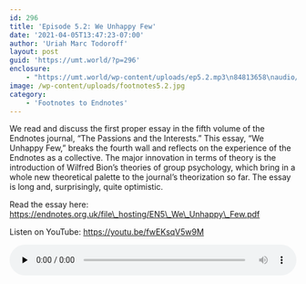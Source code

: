 ```yaml
---
id: 296
title: 'Episode 5.2: We Unhappy Few'
date: '2021-04-05T13:47:23-07:00'
author: 'Uriah Marc Todoroff'
layout: post
guid: 'https://umt.world/?p=296'
enclosure:
    - "https://umt.world/wp-content/uploads/ep5.2.mp3\n84813658\naudio/mpeg\n"
image: /wp-content/uploads/footnotes5.2.jpg
category:
    - 'Footnotes to Endnotes'
---
```


We read and discuss the first proper essay in the fifth volume of the Endnotes journal, “The Passions and the Interests.” This essay, “We Unhappy Few,” breaks the fourth wall and reflects on the experience of the Endnotes as a collective. The major innovation in terms of theory is the introduction of Wilfred Bion’s theories of group psychology, which bring in a whole new theoretical palette to the journal’s theorization so far. The essay is long and, surprisingly, quite optimistic.

Read the essay here: https://endnotes.org.uk/file\_hosting/EN5\_We\_Unhappy\_Few.pdf

Listen on YouTube: https://youtu.be/fwEKsqV5w9M

<audio class="wp-audio-shortcode" controls="controls" id="audio-296-32" preload="none" style="width: 100%;"><source src="https://umt.world/wp-content/uploads/ep5.2.mp3?_=32" type="audio/mpeg"></source><https://umt.world/wp-content/uploads/ep5.2.mp3></audio>
